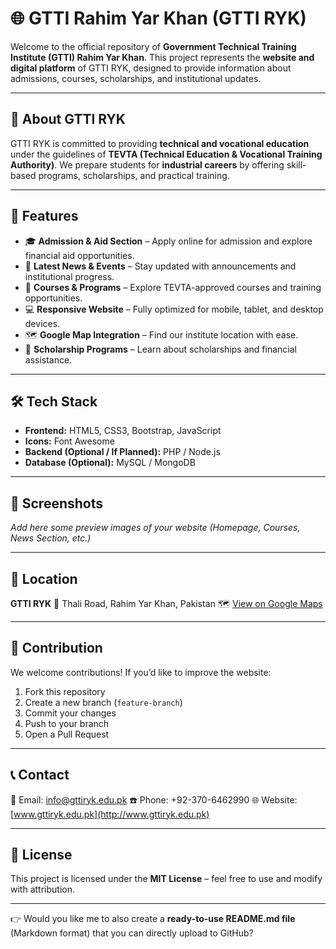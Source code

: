 # 🌐 GTTI Rahim Yar Khan (GTTI RYK)

Welcome to the official repository of **Government Technical Training Institute (GTTI) Rahim Yar Khan**.
This project represents the **website and digital platform** of GTTI RYK, designed to provide information about admissions, courses, scholarships, and institutional updates.

---

## 📌 About GTTI RYK

GTTI RYK is committed to providing **technical and vocational education** under the guidelines of **TEVTA (Technical Education & Vocational Training Authority)**.
We prepare students for **industrial careers** by offering skill-based programs, scholarships, and practical training.

---

## 🚀 Features

* 🎓 **Admission & Aid Section** – Apply online for admission and explore financial aid opportunities.
* 📢 **Latest News & Events** – Stay updated with announcements and institutional progress.
* 🏫 **Courses & Programs** – Explore TEVTA-approved courses and training opportunities.
* 💻 **Responsive Website** – Fully optimized for mobile, tablet, and desktop devices.
* 🗺️ **Google Map Integration** – Find our institute location with ease.
* 📂 **Scholarship Programs** – Learn about scholarships and financial assistance.

---

## 🛠️ Tech Stack

* **Frontend:** HTML5, CSS3, Bootstrap, JavaScript
* **Icons:** Font Awesome
* **Backend (Optional / If Planned):** PHP / Node.js
* **Database (Optional):** MySQL / MongoDB

---

## 📸 Screenshots

*Add here some preview images of your website (Homepage, Courses, News Section, etc.)*

---

## 📍 Location

**GTTI RYK**
📌 Thali Road, Rahim Yar Khan, Pakistan
🗺️ [View on Google Maps](https://www.google.com/maps/place/Thali+Rd,+Rahim+Yar+Khan,+Pakistan/)

---

## 🤝 Contribution

We welcome contributions!
If you’d like to improve the website:

1. Fork this repository
2. Create a new branch (`feature-branch`)
3. Commit your changes
4. Push to your branch
5. Open a Pull Request

---

## 📞 Contact

📧 Email: [info@gttiryk.edu.pk](mailto:info@gttiryk.edu.pk)
☎️ Phone: +92-370-6462990
🌐 Website: [www.gttiryk.edu.pk](http://www.gttiryk.edu.pk)

---

## 📄 License

This project is licensed under the **MIT License** – feel free to use and modify with attribution.

---

👉 Would you like me to also create a **ready-to-use README.md file** (Markdown format) that you can directly upload to GitHub?

